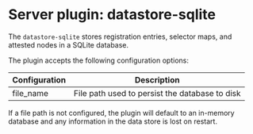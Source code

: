 # Server plugin: datastore-sqlite

The `datastore-sqlite` stores registration entries, selector maps, and attested nodes in a
SQLite database.

The plugin accepts the following configuration options:

| Configuration | Description                                    |
| ------------- | ---------------------------------------------- |
| file_name     | File path used to persist the database to disk |

If a file path is not configured, the plugin will default to an in-memory database and any
information in the data store is lost on restart.
